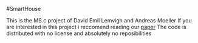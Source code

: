 #SmartHouse

This is the MS.c project of David Emil Lemvigh and Andreas Moeller
If you are interested in this project i reccomend reading our [paper](https://github.com/cullophid/SmartHouse/blob/master/report/final/output.pdf)
The code is distributed with no license and absolutely no reposibilities
